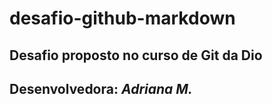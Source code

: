 # desafio-github-markdown

## Desafio proposto no curso de Git da Dio
## Desenvolvedora: _Adriana M._ 
